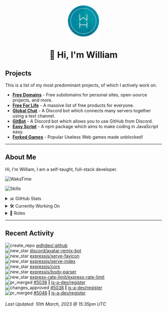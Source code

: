 <p align="center">
  <a href="https://wdh.gg/dev">
    <img src="https://raw.githubusercontent.com/WilliamDavidHarrison/WilliamDavidHarrison/main/assets/logo.png" height="100" width="100">
  </a>
</p>

<h1 align="center">👋 Hi, I'm William</h1>

## Projects

This is a list of my most predominant projects, of which I actively work on.

- **[Free Domains](https://freesubdomains.org)** - Free subdomains for personal sites, open-source projects, and more.
- **[Free For Life](https://free-for.life)** - A massive list of free products for everyone.
- **[Global Chat](https://wdh.gg/globalchat)** - A Discord bot which connects many servers together using a text channel.
- **[GitBot](https://wdh.gg/gitbot)** - A Discord bot which allows you to use GitHub from Discord.
- **[Easy Script](https://easyscript.dev)** - A npm package which aims to make coding in JavaScript easy.
- **[Forked Games](https://forkedgames.github.io)** - Popular Useless Web games made unblocked!

---

## About Me
Hi, I'm William, I am a self-taught, full-stack developer.

![WakaTime](https://wakatime.com/badge/user/817e29c1-e1ac-4adc-936b-37bfa447c165.svg?style=for-the-badge)

![Skills](https://skillicons.dev/icons?i=html,css,js,nodejs,tailwind,markdown)

<details>
  <summary>📊 GitHub Stats</summary>
  <br>

  ![GitHub Stats](https://github-readme-stats.vercel.app/api?username=williamdavidharrison&theme=algolia&show_icons=true&border_radius=8&count_private=true&include_all_commits=true)

  ![Top Languages](https://github-readme-stats.vercel.app/api/top-langs/?username=williamdavidharrison&theme=algolia&layout=compact&border_radius=8)

</details>

<details>
  <summary>🛠️ Currently Working On</summary>
  <br>

  [![Free Domains](https://img.shields.io/badge/Free%20Domains-333333?style=for-the-badge)](https://wdh.gg/free-domains)

</details>

<details>
  <summary>💼 Roles</summary>
  <br>

  [![Free Domains](https://img.shields.io/badge/Free%20Domains-Owner-222222?style=for-the-badge)](https://wdh.gg/free-domains)

  [![Future Focus Accounting](https://img.shields.io/badge/Future%20Focus%20Accounting-Developer-222222?style=for-the-badge)](https://wdh.gg/ffa/github)

  [![DanBot Hosting](https://img.shields.io/badge/DanBot%20Hosting-Trial%20Developer-222222?style=for-the-badge)](https://wdh.gg/dbh)

  [![Open Domains](https://img.shields.io/badge/Open%20Domains-Maintainer-222222?style=for-the-badge)](https://wdh.gg/open-domains)

  [![is-a.dev](https://img.shields.io/badge/is--a.dev-Maintainer-222222?style=for-the-badge)](https://wdh.gg/is-a-dev)

  [![is-a-good.dev](https://img.shields.io/badge/is--a--good.dev-Helper-222222?style=for-the-badge)](https://wdh.gg/is-a-good-dev)

</details>

---

## Recent Activity

<!--RECENT_ACTIVITY:start-->
![create_repo](https://cdn.jsdelivr.net/gh/Readme-Workflows/Readme-Icons@main/icons/octicons/Repository.svg) [wdhdev/.github](https://github.com/wdhdev/.github)<br>
![new_star](https://cdn.jsdelivr.net/gh/Readme-Workflows/Readme-Icons@main/icons/octicons/StarredRepositoryYellow.svg) [discord/avatar-remix-bot](https://github.com/discord/avatar-remix-bot)<br>
![new_star](https://cdn.jsdelivr.net/gh/Readme-Workflows/Readme-Icons@main/icons/octicons/StarredRepositoryYellow.svg) [expressjs/serve-favicon](https://github.com/expressjs/serve-favicon)<br>
![new_star](https://cdn.jsdelivr.net/gh/Readme-Workflows/Readme-Icons@main/icons/octicons/StarredRepositoryYellow.svg) [expressjs/serve-index](https://github.com/expressjs/serve-index)<br>
![new_star](https://cdn.jsdelivr.net/gh/Readme-Workflows/Readme-Icons@main/icons/octicons/StarredRepositoryYellow.svg) [expressjs/cors](https://github.com/expressjs/cors)<br>
![new_star](https://cdn.jsdelivr.net/gh/Readme-Workflows/Readme-Icons@main/icons/octicons/StarredRepositoryYellow.svg) [expressjs/body-parser](https://github.com/expressjs/body-parser)<br>
![new_star](https://cdn.jsdelivr.net/gh/Readme-Workflows/Readme-Icons@main/icons/octicons/StarredRepositoryYellow.svg) [express-rate-limit/express-rate-limit](https://github.com/express-rate-limit/express-rate-limit)<br>
![pr_merged](https://cdn.jsdelivr.net/gh/Readme-Workflows/Readme-Icons@main/icons/octicons/PullRequestMerged.svg) [#5038](https://github.com/is-a-dev/register/pull/5038) **|** [is-a-dev/register](https://github.com/is-a-dev/register)<br>
![changes_approved](https://cdn.jsdelivr.net/gh/Readme-Workflows/Readme-Icons@main/icons/octicons/ApprovedChanges.svg) [#5038](https://github.com/is-a-dev/register/pull/5038#pullrequestreview-1334547233) **|** [is-a-dev/register](https://github.com/is-a-dev/register)<br>
![pr_merged](https://cdn.jsdelivr.net/gh/Readme-Workflows/Readme-Icons@main/icons/octicons/PullRequestMerged.svg) [#5048](https://github.com/is-a-dev/register/pull/5048) **|** [is-a-dev/register](https://github.com/is-a-dev/register)<br>
<!--RECENT_ACTIVITY:end-->

<!--RECENT_ACTIVITY:last_update-->
###### Last Updated: 10th March, 2023 @ 15:35pm UTC
<!--RECENT_ACTIVITY:last_update_end-->
